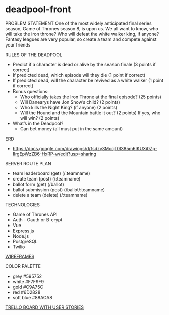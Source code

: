 # deadpool-front

PROBLEM STATEMENT
   One of the most widely anticipated final series season, Game of Thrones season 8, is upon us. We all want to know, who will take the iron throne? Who will defeat the white walker king, if anyone? Fantasy leagues are very popular, so create a team and compete against your friends

RULES OF THE DEADPOOL
  - Predict if a character is dead or alive by the season finale (3 points if correct)
  - If predicted dead, which episode will they die (1 point if correct)
  - If predicted dead, will the character be revived as a white walker (1 point if correct)
  - Bonus questions:
      - Who officially takes the Iron Throne at the final episode? (25 points)
      - Will Danearys have Jon Snow’s child? (2 points)
      - Who kills the Night King? (if anyone) (2 points)
      - Will the Hound and the Mountain battle it out? (2 points) If yes, who will win? (2 points)
  - What’s in the Deadpool?
      - Can bet money (all must put in the same amount)


ERD
  - https://docs.google.com/drawings/d/1sdzy3MoqT0I385m6IKUXi0Zp-IIrgEpWzZB6-HxRP-w/edit?usp=sharing
  

SERVER ROUTE PLAN
  - team leaderboard (get) (/:teamname)
  - create team (post) (/:teamname)
  - ballot form (get) (/ballot)
  - ballot submission (post) (/ballot/:teamname)
  - delete a team (delete) (/:teamname)
  

TECHNOLOGIES
  - Game of Thrones API
  - Auth - Oauth or B-crypt
  - Vue
  - Express.js
  - Node.js
  - PostgreSQL
  - Twilio 

[WIREFRAMES](https://docs.google.com/document/d/1OpYoUQ9fp4q8cPLAZMZI5hIEpVeuOl2Wu6TkOgUqnPk/edit?usp=sharing)
  

COLOR PALETTE 
  - grey #595752
  - white #F7F9F9
  - gold #C9A75C
  - red #6D2828
  - soft blue #88AOA8

[TRELLO BOARD WITH USER STORIES](https://trello.com/b/7DuU78Y3/got-deadpool)

